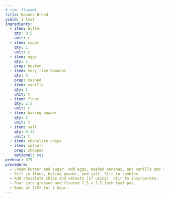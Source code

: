 ```yaml
---
# vim: ft=yaml
title: Banana Bread
yield: 1 loaf
ingredients:
  - item: butter
    qty: 0.5
    unit: c
  - item: sugar
    qty: 1
    unit: c
  - item: eggs
    qty: 2
    prep: beaten
  - item: very ripe bananas
    qty: 3
    prep: mashed
  - item: vanilla
    qty: 1
    unit: t
  - item: flour
    qty: 2.5
    unit: c
  - item: baking powder
    qty: 2
    unit: t
  - item: salt
    qty: 0.25
    unit: t
  - item: chocolate chips
  - item: walnuts
    prep: chopped
    optional: yes
preheat: 375
procedure:
  - Cream butter and sugar. Add eggs, mashed bananas, and vanilla and stir to combine.
  - Sift in flour, baking powder, and salt. Stir to combine.
  - Add chocolate chips and walnuts (if using). Stir to incorporate.
  - Pour into greased and floured 7.5 x 3.5 inch loaf pan.
  - Bake at 375º for 1 hour. 
---
```

